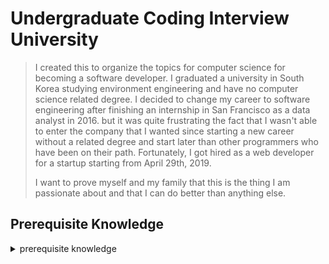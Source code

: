 # Undergraduate Coding Interview University

> I created this to organize the topics for computer science for becoming a software developer. I graduated a university in South Korea studying environment engineering and have no computer science related degree. I decided to change my career to software engineering after finishing an internship in San Francisco as a data analyst in 2016. but it was quite frustrating the fact that I wasn't able to enter the company that I wanted since starting a new career without a related degree and start later than other programmers who have been on their path. Fortunately, I got hired as a web developer for a startup starting from April 29th, 2019.
> 
> I want to prove myself and my family that this is the thing I am passionate about and that I can do better than anything else.

## Prerequisite Knowledge

<details>
<summary> prerequisite knowledge </summary>
    
**How computers process programs**
    
<details>
    <summary>1. How CPU executes program</summary>  
      - [ ] [How CPU executes program (video)](https://www.youtube.com/watch?v=XM4lGflQFvA)
        this is the text
        ```
        code
        ```
</details>




</details>
